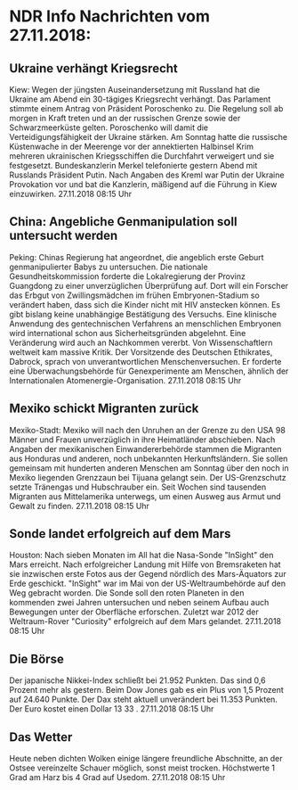 # NDR Info Nachrichten vom 27.11.2018:


## Ukraine verhängt Kriegsrecht
Kiew:	Wegen der jüngsten Auseinandersetzung mit Russland hat die Ukraine am Abend ein 30-tägiges Kriegsrecht verhängt. Das Parlament stimmte einem Antrag von Präsident Poroschenko zu. Die Regelung soll ab morgen in Kraft treten und an der russischen Grenze sowie der Schwarzmeerküste gelten. Poroschenko will damit die Verteidigungsfähigkeit der Ukraine stärken. Am Sonntag hatte die russische Küstenwache in der Meerenge vor der annektierten Halbinsel Krim mehreren ukrainischen Kriegsschiffen die Durchfahrt verweigert und sie festgesetzt. Bundeskanzlerin Merkel telefonierte gestern Abend mit Russlands Präsident Putin. Nach Angaben des Kreml war Putin der Ukraine Provokation vor und bat die Kanzlerin, mäßigend auf die Führung in Kiew einzuwirken. 27.11.2018 08:15 Uhr 

## China: Angebliche Genmanipulation soll untersucht werden
Peking: Chinas Regierung hat angeordnet, die angeblich erste Geburt genmanipulierter Babys zu untersuchen. Die nationale Gesundheitskommission forderte die Lokalregierung der Provinz Guangdong zu einer unverzüglichen Überprüfung auf. Dort will ein Forscher das Erbgut von Zwillingsmädchen im frühen Embryonen-Stadium so verändert haben, dass sich die Kinder nicht mit HIV anstecken können. Es gibt bislang keine unabhängige Bestätigung des Versuchs. Eine klinische Anwendung des gentechnischen Verfahrens an menschlichen Embryonen wird international schon aus Sicherheitsgründen abgelehnt. Eine Veränderung wird auch an Nachkommen vererbt. Von Wissenschaftlern weltweit kam massive Kritik. Der Vorsitzende des Deutschen Ethikrates, Dabrock, sprach von unverantwortlichen Menschenversuchen. Er forderte eine Überwachungsbehörde für Genexperimente am Menschen, ähnlich der Internationalen Atomenergie-Organisation. 27.11.2018 08:15 Uhr 

## Mexiko schickt Migranten zurück
Mexiko-Stadt:	Mexiko will nach den Unruhen an der Grenze zu den USA 98 Männer und Frauen unverzüglich in ihre Heimatländer abschieben. Nach Angaben der mexikanischen Einwandererbehörde stammen die Migranten aus Honduras und anderen, noch unbekannten Herkunftsländern. Sie sollen gemeinsam mit hunderten anderen Menschen am Sonntag über den noch in Mexiko liegenden Grenzzaun bei Tijuana gelangt sein. Der US-Grenzschutz setzte Tränengas und Hubschrauber ein. Seit Wochen sind tausenden Migranten aus Mittelamerika unterwegs, um einen Ausweg aus Armut und Gewalt zu finden. 27.11.2018 08:15 Uhr 

## Sonde landet erfolgreich auf dem Mars
Houston:	Nach sieben Monaten im All hat die Nasa-Sonde "InSight" den Mars erreicht. Nach erfolgreicher Landung mit Hilfe von Bremsraketen hat sie inzwischen erste Fotos aus der Gegend nördlich des Mars-Äquators zur Erde geschickt. "InSight" war im Mai von der US-Weltraumbehörde auf den Weg gebracht worden. Die Sonde soll den roten Planeten in den kommenden zwei Jahren untersuchen und neben seinem Aufbau auch Bewegungen unter der Oberfläche erforschen. Zuletzt war 2012 der Weltraum-Rover "Curiosity" erfolgreich auf dem Mars gelandet. 27.11.2018 08:15 Uhr 

## Die Börse
Der japanische Nikkei-Index schließt bei  21.952  Punkten. Das sind  0,6  Prozent mehr als gestern. Beim Dow Jones gab es ein Plus von  1,5  Prozent auf  24.640 Punkte. Der Dax steht aktuell unverändert bei  11.353  Punkten. Der Euro kostet einen Dollar  13 33  . 27.11.2018 08:15 Uhr 

## Das Wetter
Heute neben dichten Wolken einige längere freundliche Abschnitte, an der Ostsee vereinzelte Schauer möglich, sonst meist trocken. Höchstwerte 1 Grad am Harz bis 4 Grad auf Usedom. 27.11.2018 08:15 Uhr 
